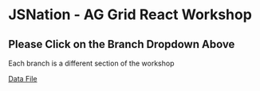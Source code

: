 # JSNation - AG Grid React Workshop

## Please Click on the Branch Dropdown Above 

Each branch is a different section of the workshop 

[Data File](https://www.ag-grid.com/example-assets/olympic-winners.json)

